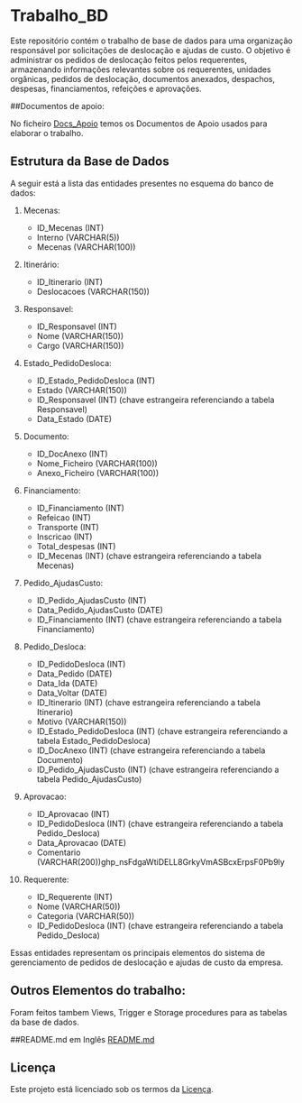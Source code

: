 # Trabalho_BD

Este repositório contém o trabalho de base de dados para uma organização responsável por solicitações de deslocação e ajudas de custo. O objetivo é administrar os pedidos de deslocação feitos pelos requerentes, armazenando informações relevantes sobre os requerentes, unidades orgânicas, pedidos de deslocação, documentos anexados, despachos, despesas, financiamentos, refeições e aprovações.

##Documentos de apoio:

No ficheiro [Docs_Apoio](Docs_Apoio) temos os Documentos de Apoio usados para elaborar o trabalho.


## Estrutura da Base de Dados

A seguir está a lista das entidades presentes no esquema do banco de dados:

1. Mecenas:
   - ID_Mecenas (INT)
   - Interno (VARCHAR(5))
   - Mecenas (VARCHAR(100))

2. Itinerário:
   - ID_Itinerario (INT)
   - Deslocacoes (VARCHAR(150))

3. Responsavel:
   - ID_Responsavel (INT)
   - Nome (VARCHAR(150))
   - Cargo (VARCHAR(150))

4. Estado_PedidoDesloca:
   - ID_Estado_PedidoDesloca (INT)
   - Estado (VARCHAR(150))
   - ID_Responsavel (INT) (chave estrangeira referenciando a tabela Responsavel)
   - Data_Estado (DATE)

5. Documento:
   - ID_DocAnexo (INT)
   - Nome_Ficheiro (VARCHAR(100))
   - Anexo_Ficheiro (VARCHAR(100))

6. Financiamento:
   - ID_Financiamento (INT)
   - Refeicao (INT)
   - Transporte (INT)
   - Inscricao (INT)
   - Total_despesas (INT)
   - ID_Mecenas (INT) (chave estrangeira referenciando a tabela Mecenas)

7. Pedido_AjudasCusto:
   - ID_Pedido_AjudasCusto (INT)
   - Data_Pedido_AjudasCusto (DATE)
   - ID_Financiamento (INT) (chave estrangeira referenciando a tabela Financiamento)

8. Pedido_Desloca:
   - ID_PedidoDesloca (INT)
   - Data_Pedido (DATE)
   - Data_Ida (DATE)
   - Data_Voltar (DATE)
   - ID_Itinerario (INT) (chave estrangeira referenciando a tabela Itinerario)
   - Motivo (VARCHAR(150))
   - ID_Estado_PedidoDesloca (INT) (chave estrangeira referenciando a tabela Estado_PedidoDesloca)
   - ID_DocAnexo (INT) (chave estrangeira referenciando a tabela Documento)
   - ID_Pedido_AjudasCusto (INT) (chave estrangeira referenciando a tabela Pedido_AjudasCusto)

9. Aprovacao:
   - ID_Aprovacao (INT)
   - ID_PedidoDesloca (INT) (chave estrangeira referenciando a tabela Pedido_Desloca)
   - Data_Aprovacao (DATE)
   - Comentario (VARCHAR(200))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

10. Requerente:
    - ID_Requerente (INT)
    - Nome (VARCHAR(50))
    - Categoria (VARCHAR(50))
    - ID_PedidoDesloca (INT) (chave estrangeira referenciando a tabela Pedido_Desloca)

Essas entidades representam os principais elementos do sistema de gerenciamento de pedidos de deslocação e ajudas de custo da empresa.

## Outros Elementos do trabalho:

Foram feitos tambem Views, Trigger e Storage procedures para as tabelas da base de dados.

##README.md em Inglês
[README.md](english/README.md)

## Licença

Este projeto está licenciado sob os termos da [Licença](LICENSE).

